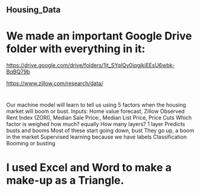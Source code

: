 ## Housing_Data ##

# We made an important Google Drive folder with everything in it:
https://drive.google.com/drive/folders/1jt_SYqlQy0iqgjkiEEsU6wbk-BqBQ79b

https://www.zillow.com/research/data/

#

# 
Our machine model will learn to tell us using 5 factors when the housing market will boom or bust. Inputs: Home value forecast, Zillow Observed Rent Index (ZORI), Median Sale Price:, Median List Price, Price Cuts
Which factor is weighed how much? equally
How many layers? 1 layer
Predicts busts and booms
Most of these start going down, bust
They go up, a boom in the market
Supervised learning because we have labels
Classification
Booming or busting
#

# I used Excel and Word to make a make-up as a Triangle. #
